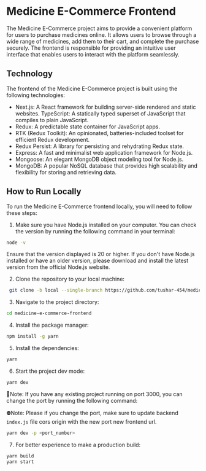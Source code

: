 # Medicine E-Commerce Frontend

The Medicine E-Commerce project aims to provide a convenient platform for users to purchase medicines online. It allows users to browse through a wide range of medicines, add them to their cart, and complete the purchase securely. The frontend is responsible for providing an intuitive user interface that enables users to interact with the platform seamlessly.

## Technology

The frontend of the Medicine E-Commerce project is built using the following technologies:

- Next.js: A React framework for building server-side rendered and static websites.
  TypeScript: A statically typed superset of JavaScript that compiles to plain JavaScript.
- Redux: A predictable state container for JavaScript apps.
- RTK (Redux Toolkit): An opinionated, batteries-included toolset for efficient Redux development.
- Redux Persist: A library for persisting and rehydrating Redux state.
- Express: A fast and minimalist web application framework for Node.js.
- Mongoose: An elegant MongoDB object modeling tool for Node.js.
- MongoDB: A popular NoSQL database that provides high scalability and flexibility for storing and retrieving data.

## How to Run Locally

To run the Medicine E-Commerce frontend locally, you will need to follow these steps:

1. Make sure you have Node.js installed on your computer. You can check the version by running the following command in your terminal:

```bash
node -v
```

Ensure that the version displayed is 20 or higher. If you don't have Node.js installed or have an older version, please download and install the latest version from the official Node.js website.

2. Clone the repository to your local machine:

```bash
 git clone -b local --single-branch https://github.com/tushar-454/medicine-e-commerce-frontend.git
```

3. Navigate to the project directory:

```bash
cd medicine-e-commerce-frontend
```

4. Install the package manager:

```bash
npm install -g yarn
```

5. Install the dependencies:

```bash
yarn
```

6. Start the project dev mode:

```bash
yarn dev
```

🤚Note: If you have any existing project running on port 3000, you can change the port by running the following command:

⛔Note: Please if you change the port, make sure to update backend `index.js` file cors origin with the new port new frontend url.

```bash
yarn dev -p <port_number>
```

7. For better experience to make a production build:

```bash
yarn build
yarn start
```
